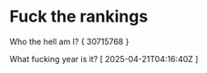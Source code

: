 # Fuck the rankings

Who the hell am I?
{ 30715768 }

What fucking year is it?
[ 2025-04-21T04:16:40Z ]
